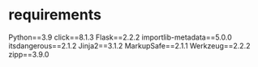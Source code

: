 

# requirements
Python==3.9 
click==8.1.3
Flask==2.2.2
importlib-metadata==5.0.0
itsdangerous==2.1.2
Jinja2==3.1.2
MarkupSafe==2.1.1
Werkzeug==2.2.2
zipp==3.9.0
